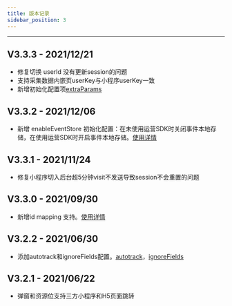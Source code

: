 ```yaml
---
title: 版本记录
sidebar_position: 3
---
```

-----
## V3.3.3 - 2021/12/21

* 修复切换 userId 没有更新session的问题
* 支持采集数据内嵌页userKey与小程序userKey一致
* 新增初始化配置项[extraParams](/docs/miniprogram/initSettings#extraparams)


## V3.3.2 - 2021/12/06

* 新增 enableEventStore 初始化配置：在未使用运营SDK时关闭事件本地存储，在使用运营SDK时开启事件本地存储。[使用详情](/docs/miniprogram/initSettings#enableeventstore)

## V3.3.1 - 2021/11/24

* 修复小程序切入后台超5分钟visit不发送导致session不会重置的问题

## V3.3.0 - 2021/09/30

* 新增id mapping 支持。[使用详情](/docs/miniprogram/initSettings#enableidmapping)



## V3.2.2 - 2021/06/30

* 添加autotrack和ignoreFields配置。[autotrack](/docs/miniprogram/initSettings#autotrack)，[ignoreFields](/docs/miniprogram/initSettings#ignorefields)



## V3.2.1 - 2021/06/22

* 弹窗和资源位支持三方小程序和H5页面跳转
